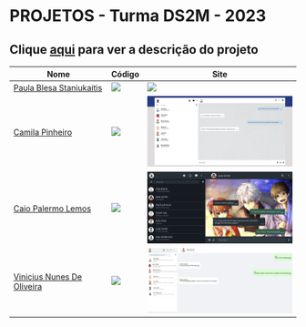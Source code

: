 # PROJETOS - Turma DS2M - 2023

## Clique [aqui](https://github.com/fernandoleonid/one-page-2022) para ver a descrição do projeto

| Nome          | Código                        | Site                              |
| --------------| ------------------------------|-----------------------------------|
| [Paula Blesa Staniukaitis](https://github.com/StaniukaitisPaula)   | [![](https://skillicons.dev/icons?i=js)](./paula_blesa_staniukaitis/) | [<img src="./paula_blesa_staniukaitis/img/SCREENSHOT.PNG" width="300">]((https://StaniukaitisPaula.github.io/whatsApp-senai-1-2023/ds2m/paula_blesa_staniukaitis))|
| [Camila Pinheiro](https://github.com/camilapinh3iro)   | [![](https://skillicons.dev/icons?i=js)](./camila_alves_pinheiro/) | [<img src="./camila_alves_pinheiro/img/screenshot_desktop.png" width="300">](https://camilapinh3iro.github.io/whatsApp-senai-1-2023/ds2m/camila_alves_pinheiro/)|
| [Caio Palermo Lemos](https://github.com/HasegawaTaizou)   | [![](https://skillicons.dev/icons?i=js)](./caio_palermo_lemos/) | [<img src="./caio_palermo_lemos/img/SCREENSHOT.PNG" width="300">](https://hasegawataizou.github.io/whatsApp-senai-1-2023/ds2m/caio_palermo_lemos)|
| [Vinicius Nunes De Oliveira](https://github.com/viniciusnunes137)   | [![](https://skillicons.dev/icons?i=js)](./vinicius_nunes_de_oliveira/) | [<img src="./vinicius_nunes_de_oliveira/img/desktop.png" width="300">](https://viniciusnunes137.github.io/whatsApp-senai-1-2023/ds2m/vinicius_nunes_de_oliveira/)|
